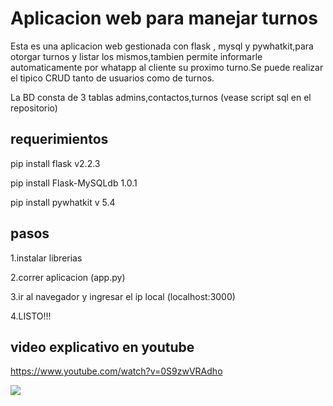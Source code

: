 
# Aplicacion web para manejar turnos

Esta es una aplicacion web gestionada con flask , mysql y pywhatkit,para otorgar turnos y listar los mismos,tambien permite informarle automaticamente por whatapp al cliente su proximo turno.Se puede realizar el tipico CRUD tanto de usuarios como de turnos.

La BD consta de 3 tablas admins,contactos,turnos (vease  script sql en el repositorio)

## requerimientos 
pip install flask v2.2.3

pip install Flask-MySQLdb 1.0.1

pip install pywhatkit v 5.4



## pasos

1.instalar librerias

2.correr aplicacion (app.py)

3.ir al navegador y ingresar el ip local (localhost:3000)

4.LISTO!!!


## video explicativo en youtube

https://www.youtube.com/watch?v=0S9zwVRAdho
     
[![](http://img.youtube.com/vi/0S9zwVRAdho/0.jpg)](https://www.youtube.com/watch?v=0S9zwVRAdho"")
